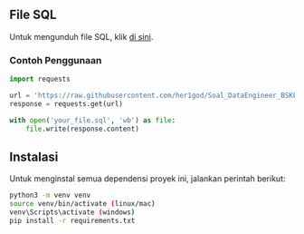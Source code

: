 ## File SQL

Untuk mengunduh file SQL, klik [di sini](https://raw.githubusercontent.com/her1god/Soal_DataEngineer_BSKLN/main/data.sql).

### Contoh Penggunaan

```python
import requests

url = 'https://raw.githubusercontent.com/her1god/Soal_DataEngineer_BSKLN/main/database/soal_data.sql'
response = requests.get(url)

with open('your_file.sql', 'wb') as file:
    file.write(response.content)

```
## Instalasi

Untuk menginstal semua dependensi proyek ini, jalankan perintah berikut:

```bash
python3 -m venv venv
source venv/bin/activate (linux/mac)
venv\Scripts\activate (windows)
pip install -r requirements.txt
```

